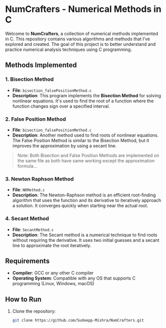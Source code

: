 # NumCrafters - Numerical Methods in C

Welcome to **NumCrafters**, a collection of numerical methods implemented in C. This repository contains various algorithms and methods that I’ve explored and created. The goal of this project is to better understand and practice numerical analysis techniques using C programming.

## Methods Implemented

### 1. Bisection Method
- **File**: `bisection_falsePositionMethod.c`
- **Description**: This program implements the **Bisection Method** for solving nonlinear equations. It's used to find the root of a function where the function changes sign over a specified interval.

### 2. False Position Method
- **File**: `bisection_falsePositionMethod.c` 
- **Description**: Another method used to find roots of nonlinear equations. The False Position Method is similar to the Bisection Method, but it improves the approximation by using a secant line.
>Note: Both Bisection and False Position Methods are implemented on the same file as both have same working except the approximation formula...

### 3. Newton Raphson Method
- **File**: `NRMethod.c`	
- **Description**: The Newton-Raphson method is an efficient root-finding algorithm that uses the function and its derivative to iteratively approach a solution. It converges quickly when starting near the actual root.

### 4. Secant Method
- **File**: `SecantMethod.c`
- **Description**: The Secant method is a numerical technique to find roots without requiring the derivative. It uses two initial guesses and a secant line to approximate the root iteratively.

## Requirements
- **Compiler**: GCC or any other C compiler
- **Operating System**: Compatible with any OS that supports C programming (Linux, Windows, macOS)

## How to Run
1. Clone the repository:
   ```bash
   git clone https://github.com/Sudeepp-Mishra/NumCrafters.git
